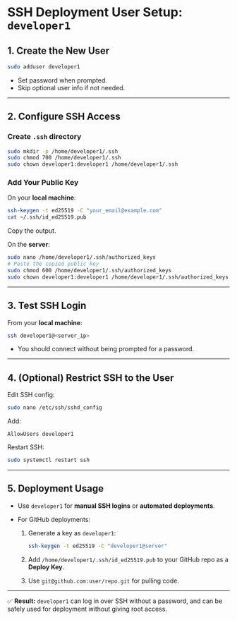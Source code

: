 
# SSH Deployment User Setup: `developer1`

## 1. Create the New User
```bash
sudo adduser developer1
````

* Set password when prompted.
* Skip optional user info if not needed.

---

## 2. Configure SSH Access

### Create `.ssh` directory

```bash
sudo mkdir -p /home/developer1/.ssh
sudo chmod 700 /home/developer1/.ssh
sudo chown developer1:developer1 /home/developer1/.ssh
```

### Add Your Public Key

On your **local machine**:

```bash
ssh-keygen -t ed25519 -C "your_email@example.com"
cat ~/.ssh/id_ed25519.pub
```

Copy the output.

On the **server**:

```bash
sudo nano /home/developer1/.ssh/authorized_keys
# Paste the copied public key
sudo chmod 600 /home/developer1/.ssh/authorized_keys
sudo chown developer1:developer1 /home/developer1/.ssh/authorized_keys
```

---

## 3. Test SSH Login

From your **local machine**:

```bash
ssh developer1@<server_ip>
```

* You should connect without being prompted for a password.

---

## 4. (Optional) Restrict SSH to the User

Edit SSH config:

```bash
sudo nano /etc/ssh/sshd_config
```

Add:

```
AllowUsers developer1
```

Restart SSH:

```bash
sudo systemctl restart ssh
```

---

## 5. Deployment Usage

* Use `developer1` for **manual SSH logins** or **automated deployments**.
* For GitHub deployments:

  1. Generate a key as `developer1`:

     ```bash
     ssh-keygen -t ed25519 -C "developer1@server"
     ```
  2. Add `/home/developer1/.ssh/id_ed25519.pub` to your GitHub repo as a **Deploy Key**.
  3. Use `git@github.com:user/repo.git` for pulling code.

---

✅ **Result:**
`developer1` can log in over SSH without a password, and can be safely used for deployment without giving root access.

```

